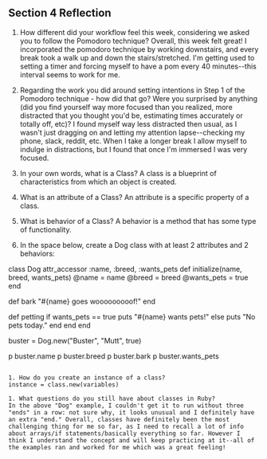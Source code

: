 ## Section 4 Reflection

1. How different did your workflow feel this week, considering we asked you to follow the Pomodoro technique?
Overall, this week felt great! I incorporated the pomodoro technique by working downstairs, and every break took a walk up and down the stairs/stretched. I'm getting used to setting a timer and forcing myself to have a pom every 40 minutes--this interval seems to work for me.
1. Regarding the work you did around setting intentions in Step 1 of the Pomodoro technique - how did that go? Were you surprised by anything (did you find yourself way more focused than you realized, more distracted that you thought you'd be, estimating times accurately or totally off, etc)?
I found myself way less distracted then usual, as I wasn't just dragging on and letting my attention lapse--checking my phone, slack, reddit, etc. When I take a longer break I allow myself to indulge in distractions, but I found that once I'm immersed I was very focused.
1. In your own words, what is a Class?
A class is a blueprint of characteristics from which an object is created.
1. What is an attribute of a Class?
An attribute is a specific property of a class.
1. What is behavior of a Class?
A behavior is a method that has some type of functionality.

1. In the space below, create a Dog class with at least 2 attributes and 2 behaviors:

class Dog
attr_accessor :name, :breed, :wants_pets
def initialize(name, breed, wants_pets)
  @name = name
  @breed = breed
  @wants_pets = true
end


def bark
"#{name} goes wooooooooof!"
end

def petting
if wants_pets == true
puts "#{name} wants pets!"
else puts "No pets today."
end
end
end

buster = Dog.new("Buster", "Mutt", true)

p buster.name
p buster.breed
p buster.bark
p buster.wants_pets
```

1. How do you create an instance of a class?
instance = class.new(variables)

1. What questions do you still have about classes in Ruby?
In the above "Dog" example, I couldn't get it to run without three "ends" in a row: not sure why, it looks unusual and I definitely have an extra "end." Overall, classes have definitely been the most challenging thing for me so far, as I need to recall a lot of info about arrays/if statements/basically everything so far. However I think I understand the concept and will keep practicing at it--all of the examples ran and worked for me which was a great feeling!
